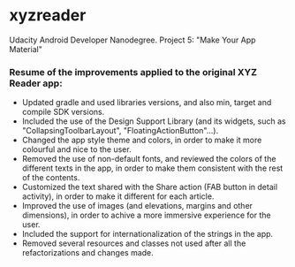 # xyzreader
Udacity Android Developer Nanodegree. Project 5: "Make Your App Material"

### Resume of the improvements applied to the original XYZ Reader app:

* Updated gradle and used libraries versions, and also min, target and compile SDK versions.
* Included the use of the Design Support Library (and its widgets, such as "CollapsingToolbarLayout", "FloatingActionButton"...).
* Changed the app style theme and colors, in order to make it more colourful and nice to the user.
* Removed the use of non-default fonts, and reviewed the colors of the different texts in the app, in order to make them consistent with the rest of the contents.
* Customized the text shared with the Share action (FAB button in detail activity), in order to make it different for each article.
* Improved the use of images (and elevations, margins and other dimensions), in order to achive a more immersive experience for the user.
* Included the support for internationalization of the strings in the app.
* Removed several resources and classes not used after all the refactorizations and changes made.
